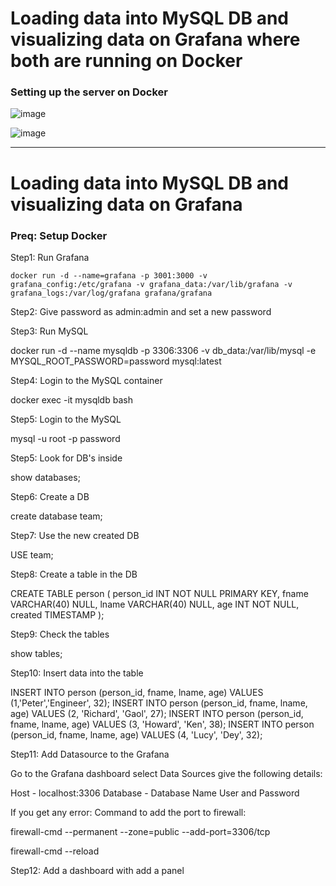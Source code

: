 # Loading data into MySQL DB and visualizing data on Grafana where both are running on Docker 

### Setting up the server on Docker

![image](https://github.com/Pavan-1997/Docker_MySQL_Grafana/assets/32020205/f969c2c8-cae4-44b7-b9a9-e3b3fd80c64c)

![image](https://github.com/Pavan-1997/Docker_MySQL_Grafana/assets/32020205/2f37e590-7beb-46ec-9d6e-2926acf1dd1b)

---

# Loading data into MySQL DB and visualizing data on Grafana 

### Preq: Setup Docker


Step1: Run Grafana
```
docker run -d --name=grafana -p 3001:3000 -v grafana_config:/etc/grafana -v grafana_data:/var/lib/grafana -v grafana_logs:/var/log/grafana grafana/grafana
```

Step2: Give password as admin:admin and set a new password


Step3: Run MySQL

docker run -d --name mysqldb -p 3306:3306 -v db_data:/var/lib/mysql -e MYSQL_ROOT_PASSWORD=password mysql:latest


Step4: Login to the MySQL container

docker exec -it mysqldb bash


Step5: Login to the MySQL

mysql -u root -p password 


Step5: Look for DB's inside

show databases;


Step6: Create a DB

create database team;


Step7: Use the new created DB

USE team;


Step8: Create a table in the DB

CREATE TABLE person ( person_id INT NOT NULL PRIMARY KEY, fname VARCHAR(40) NULL, lname VARCHAR(40) NULL, age INT NOT NULL, created TIMESTAMP );


Step9: Check the tables

show tables;


Step10: Insert data into the table

INSERT INTO person (person_id, fname, lname, age) VALUES (1,'Peter','Engineer', 32);
INSERT INTO person (person_id, fname, lname, age) VALUES (2, 'Richard', 'Gaol', 27);
INSERT INTO person (person_id, fname, lname, age) VALUES (3, 'Howard', 'Ken', 38);
INSERT INTO person (person_id, fname, lname, age) VALUES (4, 'Lucy', 'Dey', 32);


Step11: Add Datasource to the Grafana

Go to the Grafana dashboard select Data Sources give the following details:

Host - localhost:3306
Database - Database Name
User and Password 

If you get any error: Command to add the port to firewall:

firewall-cmd --permanent --zone=public --add-port=3306/tcp

firewall-cmd --reload


Step12: Add a dashboard with add a panel 
